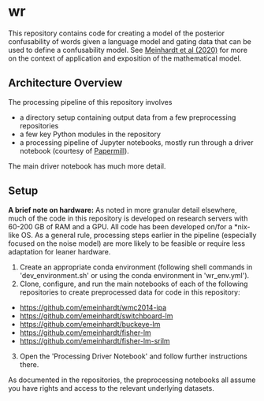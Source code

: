 # wr

This repository contains code for creating a model of the posterior confusability of words given a language model and gating data that can be used to define a confusability model. 
See [Meinhardt et al (2020)](https://www.aclweb.org/anthology/2020.acl-main.180.pdf) for more on the context of application and exposition of the mathematical model.

## Architecture Overview

The processing pipeline of this repository involves
 - a directory setup containing output data from a few preprocessing repositories
 - a few key Python modules in the repository
 - a processing pipeline of Jupyter notebooks, mostly run through a driver notebook (courtesy of [Papermill](https://papermill.readthedocs.io/en/latest/)).

The main driver notebook has much more detail.

## Setup

**A brief note on hardware:** As noted in more granular detail elsewhere, much of the code in this repository is developed on research servers with 60-200 GB of RAM and a GPU. 
All code has been developed on/for a *nix-like OS.
As a general rule, processing steps earlier in the pipeline (especially focused on the noise model) are more likely to be feasible or require less adaptation for leaner hardware.

1. Create an appropriate conda environment (following shell commands in 'dev_environment.sh' or using the conda environment in 'wr_env.yml').
2. Clone, configure, and run the main notebooks of each of the following repositories to create preprocessed data for code in this repository:
  - <https://github.com/emeinhardt/wmc2014-ipa>
  - <https://github.com/emeinhardt/switchboard-lm>
  - <https://github.com/emeinhardt/buckeye-lm>
  - <https://github.com/emeinhardt/fisher-lm>
  - <https://github.com/emeinhardt/fisher-lm-srilm>
3. Open the 'Processing Driver Notebook' and follow further instructions there.

As documented in the repositories, the preprocessing notebooks all assume you have rights and access to the relevant underlying datasets.
